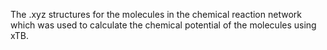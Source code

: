 The .xyz structures for the molecules in the chemical reaction network which was used to calculate the chemical potential of the molecules using xTB.
